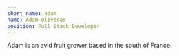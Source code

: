 ```yaml
---
short_name: adam
name: Adam Oliveras
position: Full Stack Developer
---
```


Adam is an avid fruit grower based in the south of France.
